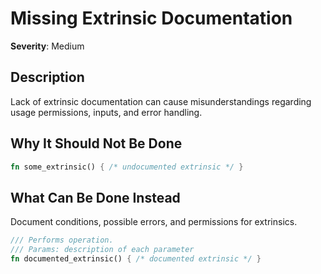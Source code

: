 # Missing Extrinsic Documentation

**Severity**: Medium

## Description

Lack of extrinsic documentation can cause misunderstandings regarding usage permissions, inputs, and error handling.

## Why It Should Not Be Done

```rust
fn some_extrinsic() { /* undocumented extrinsic */ }
```

## What Can Be Done Instead

Document conditions, possible errors, and permissions for extrinsics.

```rust
/// Performs operation. 
/// Params: description of each parameter
fn documented_extrinsic() { /* documented extrinsic */ }
```


